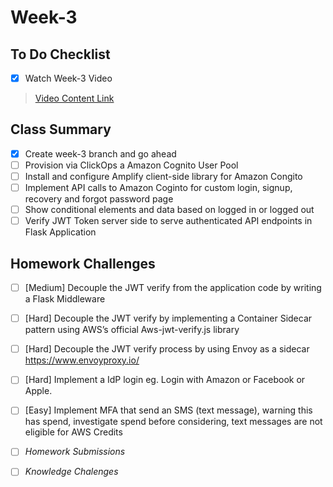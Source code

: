 # Week-3

## To Do Checklist

- [x] Watch Week-3 Video

> [Video Content Link](video_content_week3.md)

## Class Summary

- [x] Create week-3 branch and go ahead 
- [ ] Provision via ClickOps a Amazon Cognito User Pool
- [ ] Install and configure Amplify client-side library for Amazon Congito
- [ ] Implement API calls to Amazon Coginto for custom login, signup, recovery and forgot password page
- [ ] Show conditional elements and data based on logged in or logged out
- [ ] Verify JWT Token server side to serve authenticated API endpoints in Flask Application

## Homework Challenges

- [ ] [Medium] Decouple the JWT verify from the application code by writing a  Flask Middleware
- [ ] [Hard] Decouple the JWT verify by implementing a Container Sidecar pattern using AWS’s official Aws-jwt-verify.js library
- [ ] [Hard] Decouple the JWT verify process by using Envoy as a sidecar https://www.envoyproxy.io/
- [ ] [Hard] Implement a IdP login eg. Login with Amazon or Facebook or Apple.
- [ ] [Easy] Implement MFA that send an SMS (text message), warning this has spend, investigate spend before considering, text messages are not eligible for AWS Credits

- [ ] *Homework Submissions*

- [ ] *Knowledge Chalenges*